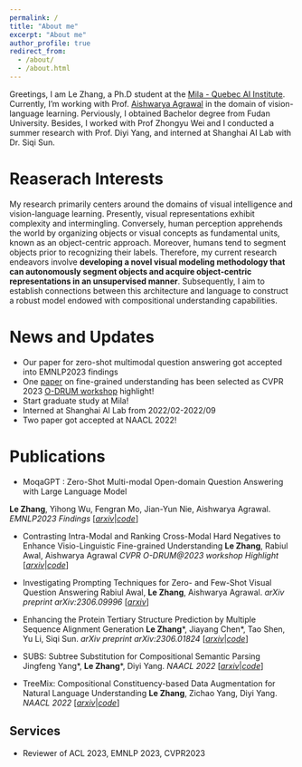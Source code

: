 ```yaml
---
permalink: /
title: "About me"
excerpt: "About me"
author_profile: true
redirect_from: 
  - /about/
  - /about.html
---
```


Greetings, I am Le Zhang, a Ph.D student at the [Mila - Quebec AI Institute](https://mila.quebec/en/person/le-zhang/).  Currently, I’m working with Prof. [Aishwarya Agrawal](https://www.iro.umontreal.ca/~agrawal/) in the domain of vision-language learning. Perviously, I obtained Bachelor degree from Fudan University. Besides, I worked with Prof Zhongyu Wei and I conducted a summer research with Prof. Diyi Yang, and interned at Shanghai AI Lab with Dr. Siqi Sun.

# Reaserach Interests

My research primarily centers around the domains of visual intelligence and vision-language learning. Presently, visual representations exhibit complexity and intermingling. Conversely, human perception apprehends the world by organizing objects or visual concepts as fundamental units, known as an object-centric approach. Moreover, humans tend to segment objects prior to recognizing their labels. Therefore, my current research endeavors involve **developing a novel visual modeling methodology that can autonomously segment objects and acquire object-centric representations in an unsupervised manner**. Subsequently, I aim to establish connections between this architecture and language to construct a robust model endowed with compositional understanding capabilities.

News and Updates
======
- Our paper for zero-shot multimodal question answering got accepted into EMNLP2023 findings
- One [paper](https://arxiv.org/abs/2306.08832) on fine-grained understanding has been selected as CVPR 2023 [O-DRUM workshop](https://asu-apg.github.io/odrum/) highlight!
- Start graduate study at Mila!
- Interned at Shanghai AI Lab from 2022/02-2022/09
- Two paper got accepted at NAACL 2022!

Publications
======

-  MoqaGPT : Zero-Shot Multi-modal Open-domain Question Answering with Large Language Model
   
  **Le Zhang**, Yihong Wu, Fengran Mo, Jian-Yun Nie, Aishwarya Agrawal. *EMNLP2023 Findings* [[*arxiv*](https://arxiv.org/abs/2310.13265)|[*code*](https://github.com/lezhang7/MOQAGPT)]
  
- Contrasting Intra-Modal and Ranking Cross-Modal Hard Negatives to Enhance Visio-Linguistic Fine-grained Understanding
  **Le Zhang**, Rabiul Awal, Aishwarya Agrawal
  *CVPR O-DRUM@2023 workshop Highlight* [[*arxiv*](https://arxiv.org/abs/2306.08832)|[*code*](https://github.com/lezhang7/Enhance-FineGrained)] 

- Investigating Prompting Techniques for Zero- and Few-Shot Visual Question Answering 
  Rabiul Awal, **Le Zhang**, Aishwarya Agrawal. *arXiv preprint arXiv:2306.09996* [[*arxiv*](https://arxiv.org/abs/2306.09996)]
  
- Enhancing the Protein Tertiary Structure Prediction by Multiple Sequence Alignment Generation 
  **Le Zhang**\*, Jiayang Chen\*, Tao Shen, Yu Li, Siqi Sun. *arXiv preprint arXiv:2306.01824* [[*arxiv*](https://arxiv.org/abs/2306.01824)|[*code*](https://github.com/lezhang7/MSA-Augmentor)]
  
- SUBS: Subtree Substitution for Compositional Semantic Parsing
  Jingfeng Yang\*, **Le Zhang**\*, Diyi Yang. *NAACL 2022* [[*arxiv*](https://arxiv.org/abs/2205.01538)|[*code*](https://github.com/SALT-NLP/SUBS)]
  
- TreeMix: Compositional Constituency-based Data Augmentation for Natural Language Understanding 
  **Le Zhang**, Zichao Yang, Diyi Yang. *NAACL 2022* [[*arxiv*](https://arxiv.org/abs/2205.06153)|[*code*](https://github.com/lezhang7/TreeMix)]



Services
------
- Reviewer of ACL 2023, EMNLP 2023, CVPR2023
